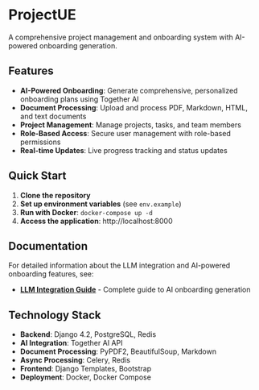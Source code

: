 # ProjectUE

A comprehensive project management and onboarding system with AI-powered onboarding generation.

## Features

- **AI-Powered Onboarding**: Generate comprehensive, personalized onboarding plans using Together AI
- **Document Processing**: Upload and process PDF, Markdown, HTML, and text documents
- **Project Management**: Manage projects, tasks, and team members
- **Role-Based Access**: Secure user management with role-based permissions
- **Real-time Updates**: Live progress tracking and status updates

## Quick Start

1. **Clone the repository**
2. **Set up environment variables** (see `env.example`)
3. **Run with Docker**: `docker-compose up -d`
4. **Access the application**: http://localhost:8000

## Documentation

For detailed information about the LLM integration and AI-powered onboarding features, see:
- **[LLM Integration Guide](docs/LLM_INTEGRATION_GUIDE.md)** - Complete guide to AI onboarding generation

## Technology Stack

- **Backend**: Django 4.2, PostgreSQL, Redis
- **AI Integration**: Together AI API
- **Document Processing**: PyPDF2, BeautifulSoup, Markdown
- **Async Processing**: Celery, Redis
- **Frontend**: Django Templates, Bootstrap
- **Deployment**: Docker, Docker Compose
 
